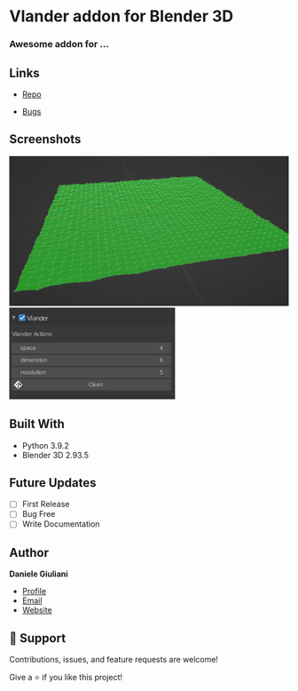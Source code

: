 # Vlander addon for Blender 3D
### Awesome addon for ...

## Links

- [Repo](https://github.com/notwarp/vlander "<vlander> Repo")

- [Bugs](https://github.com/notwarp/vlander/issues "Issues Page")

## Screenshots

![Example](screenshots/1.png "Example")
![Example](screenshots/2.png "Example")

## Built With

- Python 3.9.2
- Blender 3D 2.93.5

## Future Updates

- [ ] First Release
- [ ] Bug Free
- [ ] Write Documentation

## Author

**Daniele Giuliani**

- [Profile](https://github.com/notwarp "Daniele Giuliani")
- [Email](mailto:d.giuliani304@gmail.com?subject=Hi "Hi!")
- [Website](https://notwarp.it "Welcome")

## 🤝 Support

Contributions, issues, and feature requests are welcome!

Give a ⭐️ if you like this project!